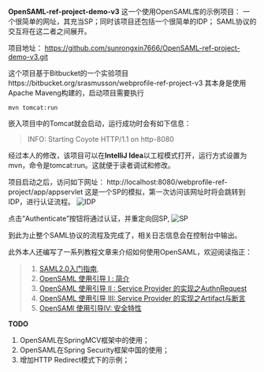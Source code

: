**OpenSAML-ref-project-demo-v3**
这一个使用OpenSAML库的示例项目：
一个很简单的网址，其充当SP；同时该项目还包括一个很简单的IDP；
SAML协议的交互将在这二者之间展开。

项目地址：
https://github.com/sunrongxin7666/OpenSAML-ref-project-demo-v3.git

这个项目基于Bitbucket的一个实验项目https://bitbucket.org/srasmusson/webprofile-ref-project-v3
其本身是使用Apache Maveng构建的，启动项目需要执行

```
mvn tomcat:run
```
嵌入项目中的Tomcat就会启动，运行成功时会有如下信息：
>INFO: Starting Coyote HTTP/1.1 on http-8080

经过本人的修改，该项目可以在**IntelliJ Idea**以工程模式打开，运行方式设置为mvn，命令是tomcat:run。这就便于读者调试和修改。

项目启动之后，访问如下网址：
http://localhost:8080/webprofile-ref-project/app/appservlet
这是一个SP的模拟，第一次访问该网址时将会跳转到IDP，进行认证流程。
![IDP](https://github.com/sunrongxin7666/OpenSAML-ref-project-demo-v3/blob/master/shortcut/1499671904812.png)

点击“Authenticate”按钮将通过认证，并重定向回SP,
![SP](https://github.com/sunrongxin7666/OpenSAML-ref-project-demo-v3/blob/master/shortcut/1499672009116.png)

到此为止整个SAML协议的流程及完成了，相关日志信息会在控制台中输出。

此外本人还编写了一系列教程文章来介绍如何使用OpenSAML，欢迎阅读指正：

>1. [SAML2.0入门指南](http://www.jianshu.com/p/636c1ee16eba),
>2. [OpenSAML 使用引导 I : 简介](http://www.jianshu.com/p/d041935641b4)
>3. [OpenSAML 使用引导 II : Service Provider 的实现之AuthnRequest](http://www.jianshu.com/p/6f61fa7be0b6)
>4. [OpenSAML 使用引导 III: Service Provider 的实现之Artifact与断言](https://www.jianshu.com/p/6c72408fa480)
>5. [OpenSAMl 使用引导IV: 安全特性](http://www.jianshu.com/p/77bbc9758831)

**TODO**
1. OpenSAML在SpringMCV框架中的使用；
2. OpenSAML在Spring Security框架中国的使用；
3. 增加HTTP Redirect模式下的示例；

